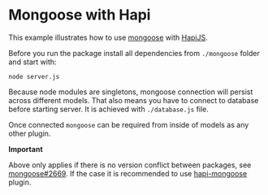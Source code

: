 # Mongoose with Hapi

This example illustrates how to use [mongoose](https://github.com/Automattic/mongoose) with [HapiJS](https://github.com/hapijs/hapi).

Before you run the package install all dependencies from `./mongoose` folder and start with:
```
node server.js
```

Because node modules are singletons, mongoose connection will persist across different models.
That also means you have to connect to database before starting server. It is achieved with `./database.js` file.

Once connected `mongoose` can be required from inside of models as any other plugin.

**Important**

Above only applies if there is no version conflict between packages, see [mongoose#2669](https://github.com/Automattic/mongoose/issues/2669).
If the case it is recommended to use [hapi-mongoose](https://github.com/asilluron/hapi-mongoose) plugin.